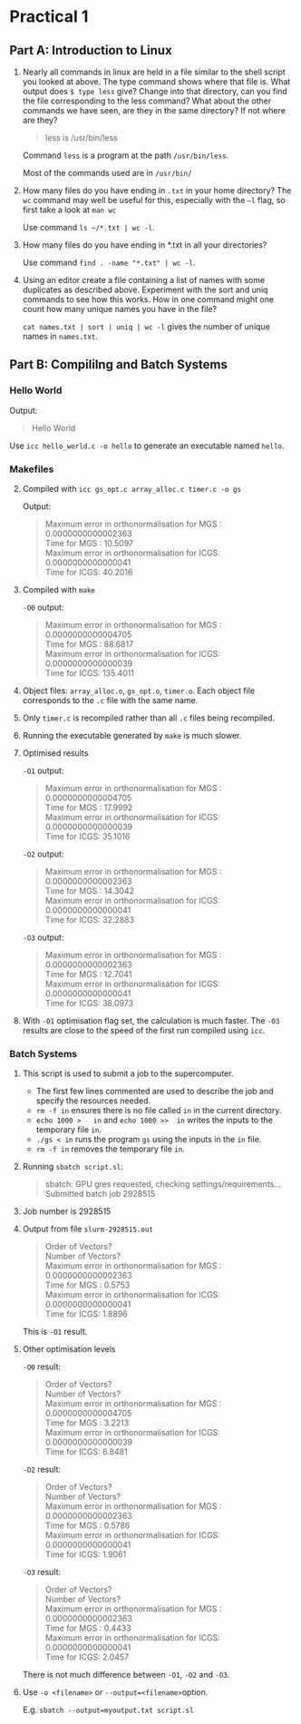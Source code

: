 # Practical 1

## Part A: Introduction to Linux

1. Nearly all commands in linux are held in a file similar to the shell script you looked at above. The type command shows where that file is. What output does `$ type less` give? Change into that directory, can you find the file corresponding to the less command? What about the other commands we have seen, are they in the same directory? If not where are they?

    > less is /usr/bin/less
    
    Command `less` is a program at the path `/usr/bin/less`.
    
    Most of the commands used are in `/usr/bin/`

2. How many files do you have ending in `.txt` in your home directory? The `wc` command may well be useful for this, especially with the `–l` flag, so first take a look at `man wc`

    Use command `ls ~/*.txt | wc -l`.

3. How many files do you have ending in *.txt in all your directories?

    Use command `find . -name "*.txt" | wc -l`.

4. Using an editor create a file containing a list of names with some duplicates as described above. Experiment with the sort and uniq commands to see how this works. How in one command might one count how many unique names you have in the file?

    `cat names.txt | sort | uniq | wc -l` gives the number of unique names in `names.txt`.

## Part B: Compililng and Batch Systems

### Hello World

Output:
> Hello World

Use `icc hello_world.c -o hello` to generate an executable named `hello`.

### Makefiles

2. Compiled with `icc gs_opt.c array_alloc.c timer.c -o gs`

    Output:
    > Maximum error in orthonormalisation for MGS :   0.0000000000002363  
    > Time for MGS :   10.5097  
    > Maximum error in orthonormalisation for ICGS:   0.0000000000000041  
    > Time for ICGS:   40.2016

3. Compiled with `make`

    `-O0` output:
    > Maximum error in orthonormalisation for MGS :   0.0000000000004705  
    > Time for MGS :   88.6817  
    > Maximum error in orthonormalisation for ICGS:   0.0000000000000039  
    > Time for ICGS:  135.4011

4. Object files: `array_alloc.o`, `gs_opt.o`, `timer.o`. Each object file corresponds to the `.c` file with the same name.

5. Only `timer.c` is recompiled rather than all `.c` files being recompiled.

6. Running the executable generated by `make` is much slower.

7. Optimised results

    `-O1` output:

    > Maximum error in orthonormalisation for MGS :   0.0000000000004705  
    > Time for MGS :   17.9992  
    > Maximum error in orthonormalisation for ICGS:   0.0000000000000039  
    > Time for ICGS:   35.1016

    `-O2` output:

    > Maximum error in orthonormalisation for MGS :   0.0000000000002363  
    > Time for MGS :   14.3042  
    > Maximum error in orthonormalisation for ICGS:   0.0000000000000041  
    > Time for ICGS:   32.2883

    `-O3` output:

    > Maximum error in orthonormalisation for MGS :   0.0000000000002363  
    > Time for MGS :   12.7041  
    > Maximum error in orthonormalisation for ICGS:   0.0000000000000041  
    > Time for ICGS:   38.0973

8. With `-O1` optimisation flag set, the calculation is much faster. The `-O3` results are close to the speed of the first run compiled using `icc`.

### Batch Systems

1. This script is used to submit a job to the supercomputer.
    - The first few lines commented are used to describe the job and specify the resources needed.
    - `rm -f in` ensures there is no file called `in` in the current directory.
    - `echo 1000 >   in` and `echo 1000 >>  in` writes the inputs to the temporary file `in`.
    - `./gs < in` runs the program `gs` using the inputs in the `in` file.
    - `rm -f in` removes the temporary file `in`.

2. Running `sbatch script.sl`:
    > sbatch: GPU gres requested, checking settings/requirements...  
    > Submitted batch job 2928515

3. Job number is 2928515

4. Output from file `slurm-2928515.out`
    > Order of Vectors?  
    > Number of Vectors?  
    > Maximum error in orthonormalisation for MGS :   0.0000000000002363  
    > Time for MGS :    0.5753  
    > Maximum error in orthonormalisation for ICGS:   0.0000000000000041  
    > Time for ICGS:    1.8896

    This is `-O1` result.

5. Other optimisation levels

    `-O0` result:
    > Order of Vectors?  
    > Number of Vectors?  
    > Maximum error in orthonormalisation for MGS :   0.0000000000004705  
    > Time for MGS :    3.2213  
    > Maximum error in orthonormalisation for ICGS:   0.0000000000000039  
    > Time for ICGS:    6.8481

    `-O2` result:
    > Order of Vectors?  
    > Number of Vectors?  
    > Maximum error in orthonormalisation for MGS :   0.0000000000002363  
    > Time for MGS :    0.5786  
    > Maximum error in orthonormalisation for ICGS:   0.0000000000000041  
    > Time for ICGS:    1.9061


    `-O3` result:
    > Order of Vectors?  
    > Number of Vectors?  
    > Maximum error in orthonormalisation for MGS :   0.0000000000002363  
    > Time for MGS :    0.4433  
    > Maximum error in orthonormalisation for ICGS:   0.0000000000000041  
    > Time for ICGS:    2.0457

    There is not much difference between `-O1`, `-O2` and `-O3`.

6. Use `-o <filename>` or `--output=<filename>`option.

    E.g. `sbatch --output=myoutput.txt script.sl`